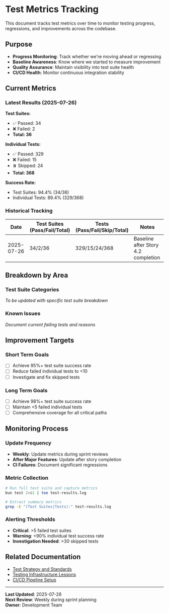 # Test Metrics Tracking

This document tracks test metrics over time to monitor testing progress, regressions, and improvements across the codebase.

## Purpose

- **Progress Monitoring**: Track whether we're moving ahead or regressing
- **Baseline Awareness**: Know where we started to measure improvement
- **Quality Assurance**: Maintain visibility into test suite health
- **CI/CD Health**: Monitor continuous integration stability

## Current Metrics

### Latest Results (2025-07-26)

**Test Suites:**
- ✅ Passed: 34
- ❌ Failed: 2  
- **Total: 36**

**Individual Tests:**
- ✅ Passed: 329
- ❌ Failed: 15
- ⏸️ Skipped: 24
- **Total: 368**

**Success Rate:**
- Test Suites: 94.4% (34/36)
- Individual Tests: 89.4% (329/368)

### Historical Tracking

| Date | Test Suites (Pass/Fail/Total) | Tests (Pass/Fail/Skip/Total) | Notes |
|------|-------------------------------|-------------------------------|--------|
| 2025-07-26 | 34/2/36 | 329/15/24/368 | Baseline after Story 4.2 completion |

## Breakdown by Area

### Test Suite Categories

*To be updated with specific test suite breakdown*

### Known Issues

*Document current failing tests and reasons*

## Improvement Targets

### Short Term Goals
- [ ] Achieve 95%+ test suite success rate
- [ ] Reduce failed individual tests to <10
- [ ] Investigate and fix skipped tests

### Long Term Goals  
- [ ] Achieve 98%+ test suite success rate
- [ ] Maintain <5 failed individual tests
- [ ] Comprehensive coverage for all critical paths

## Monitoring Process

### Update Frequency
- **Weekly**: Update metrics during sprint reviews
- **After Major Features**: Update after story completion
- **CI Failures**: Document significant regressions

### Metric Collection
```bash
# Run full test suite and capture metrics
bun test 2>&1 | tee test-results.log

# Extract summary metrics
grep -E "(Test Suites|Tests):" test-results.log
```

### Alerting Thresholds
- **Critical**: >5 failed test suites
- **Warning**: <90% individual test success rate
- **Investigation Needed**: >30 skipped tests

## Related Documentation

- [Test Strategy and Standards](./technical/test-strategy-and-standards.md)
- [Testing Infrastructure Lessons](./technical/testing-infrastructure-lessons-learned.md)
- [CI/CD Pipeline Setup](../technical-guides/cicd-pipeline-setup.md)

---

**Last Updated**: 2025-07-26  
**Next Review**: Weekly during sprint planning  
**Owner**: Development Team